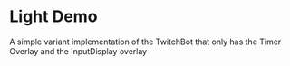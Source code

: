 # Light Demo

A simple variant implementation of the TwitchBot that only has the Timer Overlay and the InputDisplay overlay